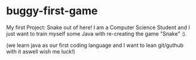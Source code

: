 # buggy-first-game
My first Project: Snake out of here!
I am a Computer Science Student and I just want to train myself some Java with re-creating the game "Snake" :).

(we learn java as our first coding language and I want to lean git/guthub with it aswell wish me luck!)
